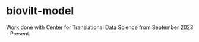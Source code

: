 # biovilt-model
Work done with Center for Translational Data Science from September 2023 - Present.
